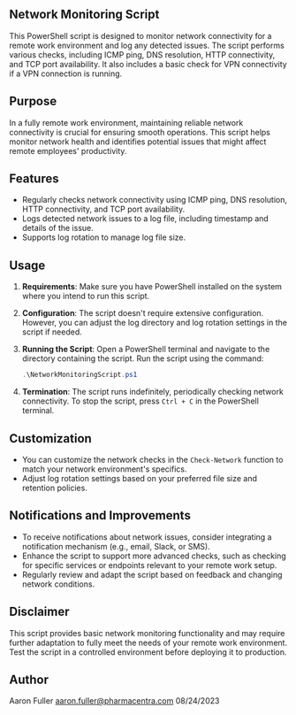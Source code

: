 ## Network Monitoring Script

This PowerShell script is designed to monitor network connectivity for a remote work environment and log any detected issues. The script performs various checks, including ICMP ping, DNS resolution, HTTP connectivity, and TCP port availability. It also includes a basic check for VPN connectivity if a VPN connection is running.

## Purpose

In a fully remote work environment, maintaining reliable network connectivity is crucial for ensuring smooth operations. This script helps monitor network health and identifies potential issues that might affect remote employees' productivity.

## Features

- Regularly checks network connectivity using ICMP ping, DNS resolution, HTTP connectivity, and TCP port availability.
- Logs detected network issues to a log file, including timestamp and details of the issue.
- Supports log rotation to manage log file size.

## Usage

1. **Requirements**: Make sure you have PowerShell installed on the system where you intend to run this script.

2. **Configuration**: The script doesn't require extensive configuration. However, you can adjust the log directory and log rotation settings in the script if needed.

3. **Running the Script**: Open a PowerShell terminal and navigate to the directory containing the script. Run the script using the command:

   ```powershell
   .\NetworkMonitoringScript.ps1
   ```

4. **Termination**: The script runs indefinitely, periodically checking network connectivity. To stop the script, press `Ctrl + C` in the PowerShell terminal.

## Customization

- You can customize the network checks in the `Check-Network` function to match your network environment's specifics.
- Adjust log rotation settings based on your preferred file size and retention policies.

## Notifications and Improvements

- To receive notifications about network issues, consider integrating a notification mechanism (e.g., email, Slack, or SMS).
- Enhance the script to support more advanced checks, such as checking for specific services or endpoints relevant to your remote work setup.
- Regularly review and adapt the script based on feedback and changing network conditions.

## Disclaimer

This script provides basic network monitoring functionality and may require further adaptation to fully meet the needs of your remote work environment. Test the script in a controlled environment before deploying it to production.

## Author

Aaron Fuller
aaron.fuller@pharmacentra.com
08/24/2023
